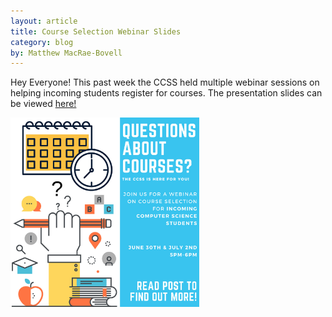 ```yaml
---
layout: article
title: Course Selection Webinar Slides
category: blog
by: Matthew MacRae-Bovell
---
```

Hey Everyone! This past week the CCSS held multiple webinar sessions on helping incoming students register for courses. The presentation slides can be viewed <a href="https://docs.google.com/presentation/d/1P1hMWtdweQicWwvdIUKql8TTT-ZfcMyV9AeK2HDH2J4/edit#slide=id.g8b08ebce10_1_0" target="_blank">here!</a>

<img src="/images/coursewebinar.jpg" style="width:60%">
